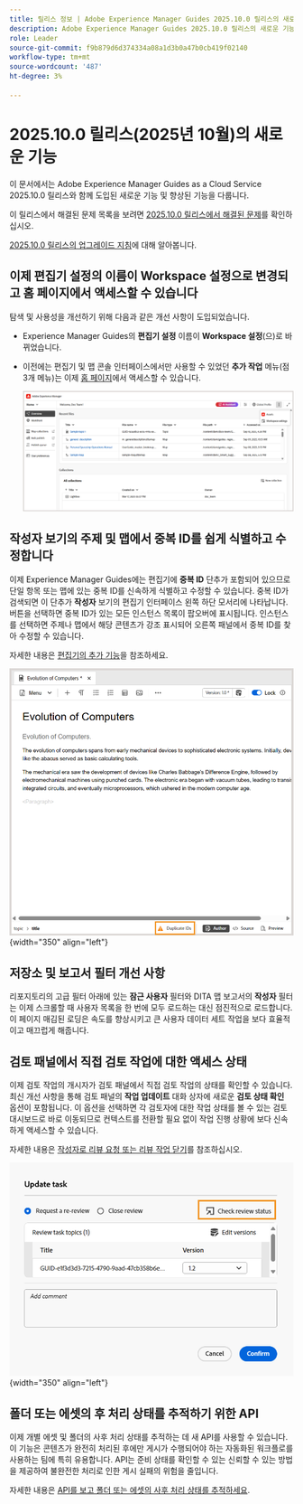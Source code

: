 ```yaml
---
title: 릴리스 정보 | Adobe Experience Manager Guides 2025.10.0 릴리스의 새로운 기능
description: Adobe Experience Manager Guides 2025.10.0 릴리스의 새로운 기능과 향상된 기능에 대해 알아봅니다
role: Leader
source-git-commit: f9b879d6d374334a08a1d3b0a47b0cb419f02140
workflow-type: tm+mt
source-wordcount: '487'
ht-degree: 3%

---
```


# 2025.10.0 릴리스(2025년 10월)의 새로운 기능

이 문서에서는 Adobe Experience Manager Guides as a Cloud Service 2025.10.0 릴리스와 함께 도입된 새로운 기능 및 향상된 기능을 다룹니다.

이 릴리스에서 해결된 문제 목록을 보려면 [2025.10.0 릴리스에서 해결된 문제](fixed-issues-2025-10-0.md)를 확인하십시오.

[2025.10.0 릴리스의 업그레이드 지침](../release-info/upgrade-instructions-2025-10-0.md)에 대해 알아봅니다.


## 이제 편집기 설정의 이름이 Workspace 설정으로 변경되고 홈 페이지에서 액세스할 수 있습니다

탐색 및 사용성을 개선하기 위해 다음과 같은 개선 사항이 도입되었습니다.

- Experience Manager Guides의 **편집기 설정** 이름이 **Workspace 설정**(으)로 바뀌었습니다.
- 이전에는 편집기 및 맵 콘솔 인터페이스에서만 사용할 수 있었던 **추가 작업** 메뉴(점 3개 메뉴)는 이제 [홈 페이지](../user-guide/intro-home-page.md)에서 액세스할 수 있습니다.

  ![](assets/workspace-settings.png)

## 작성자 보기의 주제 및 맵에서 중복 ID를 쉽게 식별하고 수정합니다

이제 Experience Manager Guides에는 편집기에 **중복 ID** 단추가 포함되어 있으므로 단일 항목 또는 맵에 있는 중복 ID를 신속하게 식별하고 수정할 수 있습니다. 중복 ID가 검색되면 이 단추가 **작성자** 보기의 편집기 인터페이스 왼쪽 하단 모서리에 나타납니다. 버튼을 선택하면 중복 ID가 있는 모든 인스턴스 목록이 팝오버에 표시됩니다. 인스턴스를 선택하면 주제나 맵에서 해당 콘텐츠가 강조 표시되어 오른쪽 패널에서 중복 ID를 찾아 수정할 수 있습니다.

자세한 내용은 [편집기의 추가 기능](../user-guide/web-editor-other-features.md)을 참조하세요.

![](assets/duplicate-element-IDs.png){width="350" align="left"}

## 저장소 및 보고서 필터 개선 사항

리포지토리의 고급 필터 아래에 있는 **잠근 사용자** 필터와 DITA 맵 보고서의 **작성자** 필터는 이제 스크롤할 때 사용자 목록을 한 번에 모두 로드하는 대신 점진적으로 로드합니다. 이 페이지 매김된 로딩은 속도를 향상시키고 큰 사용자 데이터 세트 작업을 보다 효율적이고 매끄럽게 해줍니다.

## 검토 패널에서 직접 검토 작업에 대한 액세스 상태

이제 검토 작업의 개시자가 검토 패널에서 직접 검토 작업의 상태를 확인할 수 있습니다. 최신 개선 사항을 통해 검토 패널의 **작업 업데이트** 대화 상자에 새로운 **검토 상태 확인** 옵션이 포함됩니다. 이 옵션을 선택하면 각 검토자에 대한 작업 상태를 볼 수 있는 검토 대시보드로 바로 이동되므로 컨텍스트를 전환할 필요 없이 작업 진행 상황에 보다 신속하게 액세스할 수 있습니다.

자세한 내용은 [작성자로 리뷰 요청 또는 리뷰 작업 닫기](../user-guide/review-close-review-task.md)를 참조하십시오.

![](assets/check-review-status-icon.png){width="350" align="left"}



## 폴더 또는 에셋의 후 처리 상태를 추적하기 위한 API

이제 개별 에셋 및 폴더의 사후 처리 상태를 추적하는 데 새 API를 사용할 수 있습니다. 이 기능은 콘텐츠가 완전히 처리된 후에만 게시가 수행되어야 하는 자동화된 워크플로를 사용하는 팀에 특히 유용합니다. API는 준비 상태를 확인할 수 있는 신뢰할 수 있는 방법을 제공하여 불완전한 처리로 인한 게시 실패의 위험을 줄입니다.

자세한 내용은 [API를 보고 폴더 또는 에셋의 사후 처리 상태를 추적하세요](../api-reference/track-post-processing-status.md).

